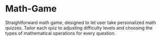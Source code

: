 # Math-Game
Straightforward math game, designed to let user take personalized math quizzes. Tailor each quiz to adjusting difficulty levels and choosing the types of mathematical operations for every question.
